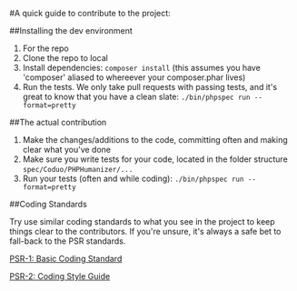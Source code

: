 #A quick guide to contribute to the project:

##Installing the dev environment

1.  For the repo
2.  Clone the repo to local
3.  Install dependencies: `composer install` (this assumes you have 'composer' aliased to whereever your composer.phar lives)
4.  Run the tests. We only take pull requests with passing tests, and it's great to know that you have a clean slate:
    `./bin/phpspec run --format=pretty`

##The actual contribution

1.  Make the changes/additions to the code, committing often and making clear what you've done
2.  Make sure you write tests for your code, located in the folder structure `spec/Coduo/PHPHumanizer/...`
3.  Run your tests (often and while coding): `./bin/phpspec run --format=pretty`

##Coding Standards

Try use similar coding standards to what you see in the project to keep things clear to the contributors. If you're unsure, it's always a safe bet to fall-back to the PSR standards.

[PSR-1: Basic Coding Standard](http://www.php-fig.org/psr/psr-1/)

[PSR-2: Coding Style Guide](http://www.php-fig.org/psr/psr-2/)
